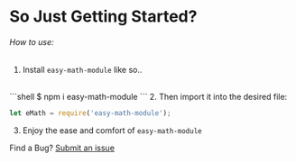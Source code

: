 # So Just Getting Started?

###### How to use:
1. Install `easy-math-module` like so..
<br>
```shell
$ npm i easy-math-module
```
2. Then import it into the desired file:

```js
let eMath = require('easy-math-module');
```
3. Enjoy the ease and comfort of `easy-math-module`


Find a Bug?
[Submit an issue](https://github.com/Gninoskcaj/easy-math-module/issues/new/choose)